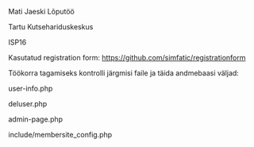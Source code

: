 Mati Jaeski Lõputöö


Tartu Kutsehariduskeskus

ISP16


Kasutatud registration form: https://github.com/simfatic/registrationform



Töökorra tagamiseks kontrolli järgmisi faile ja täida andmebaasi väljad:


user-info.php


deluser.php


admin-page.php


include/membersite_config.php
